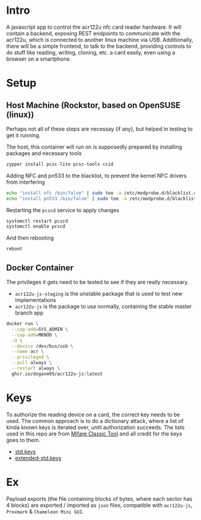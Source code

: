 # Intro

A javascript app to control the acr122u nfc card reader hardware. It will contain a backend, exposing REST endpoints to communicate with the acr122u, which is connected to another linux machine via USB.
Additionally, there will be a simple frontend, to talk to the backend, providing controls to do stuff like reading, writing, cloning, etc. a card easily, even using a browser on a smartphone.

# Setup

## Host Machine (Rockstor, based on OpenSUSE (linux))

Perhaps not all of these steps are necessay (if any), but helped in testing to get it running.

The host, this container will run on is supposedly prepared by installing packages and necessary tools

```bash
zypper install pcsc-lite pcsc-tools ccid
```

Adding NFC and pn533 to the blacklist, to prevent the kernel NFC drivers from interfering

```bash
echo "install nfc /bin/false" | sudo tee -a /etc/modprobe.d/blacklist.conf
echo "install pn533 /bin/false" | sudo tee -a /etc/modprobe.d/blacklist.conf
```

Restarting the `pcscd` service to apply changes

```bash
systemctl restart pcscd
systemctl enable pcscd
```

And then rebooting

```bash
reboot
```

## Docker Container

The privileges it gets need to be tested to see if they are really necessary.  

- `acr122u-js-staging` is the unstable package that is used to test new implementations
- `acr122u-js` is the package to use normally, containing the stable master branch app

```bash
docker run \
  --cap-add=SYS_ADMIN \
  --cap-add=MKNOD \
  -d \
  --device /dev/bus/usb \
  --name acr \
  --privileged \
  --pull always \
  --restart always \
  ghcr.io/doganm95/acr122u-js:latest
```

# Keys

To authorize the reading device on a card, the correct key needs to be used. The common approach is to do a dictionary attack, where a list of kinda known keys is iterated over, until authorization succeeds. The lists used in this repo are from [Mifare Classic Tool](https://github.com/ikarus23/MifareClassicTool/blob/master/Mifare%20Classic%20Tool/app/src/main/assets/key-files/std.keys) and all credit for the keys goes to them.

- [std.keys](https://github.com/ikarus23/MifareClassicTool/blob/master/Mifare%20Classic%20Tool/app/src/main/assets/key-files/std.keys)
- [extended-std.keys](https://github.com/ikarus23/MifareClassicTool/blob/master/Mifare%20Classic%20Tool/app/src/main/assets/key-files/extended-std.keys)

# Ex

Payload exports (the file containing blocks of bytes, where each sector has 4 blocks) are exported / imported as `json` files, compatible with `acr122u-js`, `Proxmark` & `Chameleon Mini GUI`.
